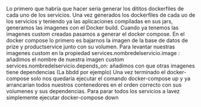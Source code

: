 Lo primero que habría que hacer seria generar los dititos dockerfiles de cada uno de los servicios.
Una vez generados los dockerfiles de cada uo de los servicios y teniendo ya las aplicaciones compiladas en sus jars, generamos las imagenes con el Docker build.
Cuando ya tenemos las imagenes custom creadas pasamos a generar el docker compose.
En el docker compose lo primero es bajarnos la imagen de la base de datos de prize y productservice junto con su volumen.
Para levantar nuestras imagenes custom en la propiedad  services.nombredelservicio.image : añadimos el nombre de nuestra imagen custom
													    services.nombredelservicio.depends_on: añadimos con que otras imagenes tiene dependencias (La bbdd por ejemplo)
Una vez terminado el docker-compose solo nos quedaría ejecutar el comando docker-compose up y ya arrancarian todos 
nuestros contenedores en el orden correcto con sus volumenes y sus dependencias.
Para parar todos los servicios a lavez simplemente ejecutar docker-compose down
